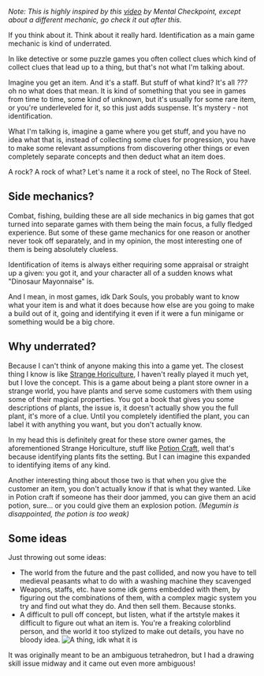*Note: This is highly inspired by this [video](https://www.youtube.com/watch?v=OKuhRoSVizs) by Mental Checkpoint, except about a different mechanic, go check it out after this.*

If you think about it. Think about it really hard. Identification as a main game mechanic is kind of underrated.

In like detective or some puzzle games you often collect clues which kind of collect clues that lead up to a thing, but that's not what I'm talking about.

Imagine you get an item. And it's a staff. But stuff of what kind? It's all *???* oh no what does that mean. It is kind of something that you see in games from time to time, some kind of unknown, but it's usually for some rare item, or you're underleveled for it, so this just adds suspense. It's mystery - not identification.

What I'm talking is, imagine a game where you get stuff, and you have no idea what that is, instead of collecting some clues for progression, you have to make some relevant assumptions from discovering other things or even completely separate concepts and then deduct what an item does.

A rock? A rock of what? Let's name it a rock of steel, no The Rock of Steel.

## Side mechanics?

Combat, fishing, building these are all side mechanics in big games that got turned into separate games with them being the main focus, a fully fledged experience. But some of these game mechanics for one reason or another never took off separately, and in my opinion, the most interesting one of them is being absolutely clueless.

Identification of items is always either requiring some appraisal or straight up a given: you got it, and your character all of a sudden knows what "Dinosaur Mayonnaise" is.

And I mean, in most games, idk Dark Souls, you probably want to know what your item is and what it does because how else are you going to make a build out of it, going and identifying it even if it were a fun minigame or something would be a big chore.

## Why underrated?

Because I can't think of anyone making this into a game yet. The closest thing I know is like [Strange Horiculture](https://store.steampowered.com/app/1574580/Strange_Horticulture/), I haven't really played it much yet, but I love the concept. This is a game about being a plant store owner in a strange world, you have plants and serve some customers with them using some of their magical properties. You got a book that gives you some descriptions of plants, the issue is, it doesn't actually show you the full plant, it's more of a clue. Until you completely identified the plant, you can label it with anything you want, but you don't actually know.

In my head this is definitely great for these store owner games, the aforementioned Strange Horiculture, stuff like [Potion Craft](https://store.steampowered.com/app/1210320/Potion_Craft_Alchemist_Simulator/), well that's because identifying plants fits the setting. But I can imagine this expanded to identifying items of any kind.

Another interesting thing about those two is that when you give the customer an item, you don't actually know if that is what they wanted. Like in Potion craft if someone has their door jammed, you can give them an acid potion, sure... or you could give them an explosion potion. *(Megumin is disappointed, the potion is too weak)*

## Some ideas

Just throwing out some ideas:
- The world from the future and the past collided, and now you have to tell medieval peasants what to do with a washing machine they scavenged
- Weapons, staffs, etc. have some idk gems embedded with them, by figuring out the combinations of them, with a complex magic system you try and find out what they do. And then sell them. Because stonks.
- A difficult to pull off concept, but listen, what if the artstyle makes it difficult to figure out what an item is. You're a freaking colorblind person, and the world it too stylized to make out details, you have no bloody idea.
  ![A thing, idk what it is](https://ik.imagekit.io/maksiks/idk(1).png 'Is it a ship? A prism? A pyramid on a piece of butter? You will never know.')

It was originally meant to be an ambiguous tetrahedron, but I had a drawing skill issue midway and it came out even more ambiguous! 